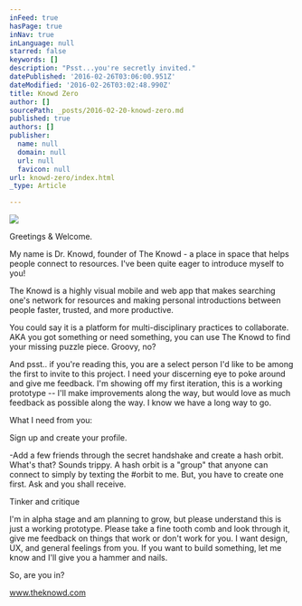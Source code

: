 ```yaml
---
inFeed: true
hasPage: true
inNav: true
inLanguage: null
starred: false
keywords: []
description: "Psst...you're secretly invited."
datePublished: '2016-02-26T03:06:00.951Z'
dateModified: '2016-02-26T03:02:48.990Z'
title: Knowd Zero
author: []
sourcePath: _posts/2016-02-20-knowd-zero.md
published: true
authors: []
publisher:
  name: null
  domain: null
  url: null
  favicon: null
url: knowd-zero/index.html
_type: Article

---
```

![](https://the-grid-user-content.s3-us-west-2.amazonaws.com/72564f6e-9f9a-4fb1-a00b-e1eafb04b8fe.png)

Greetings & Welcome.

My name is Dr. Knowd, founder of The Knowd - a place in space that helps people connect to resources. I've been quite eager to introduce myself to you!

The Knowd is a highly visual mobile and web app that makes searching
one's network for resources and making personal introductions between people
faster, trusted, and more productive.

You could say it is a platform for multi-disciplinary practices to collaborate. AKA you got something or need something, you can use The Knowd to find your missing puzzle piece. Groovy, no?

And psst.. if you're reading this, you are a select person I'd like to be among the first to invite to this project. I need your discerning eye to poke around and give me feedback. I'm showing off my first iteration, this is a working prototype -- I'll make improvements along the way, but would love as much feedback as possible along the way.  I know we have a long way to go.

What I need from you:

Sign up and create your profile.  

-Add a few friends through the secret handshake and create a hash orbit. What's that?  Sounds trippy.  A hash orbit is a "group" that anyone can connect to simply by texting the \#orbit to me.  But, you have to create one first.  Ask and you shall receive. 

Tinker and critique 

I'm in alpha stage and am planning to grow, but please understand this is just a working prototype. Please take a fine tooth comb and look through it, give me feedback on things that work or don't work for you. I want design, UX, and general feelings  from you. If you want to build something, let me know and I'll give you a hammer and nails.  

So, are you in?

www.theknowd.com